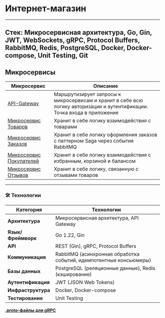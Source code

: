 # **Интернет-магазин**
---
**Стек**: Микросервисная архитектура, Go, Gin, JWT, WebSockets, gRPC, Protocol Buffers, RabbitMQ, Redis, PostgreSQL, Docker, Docker-compose, Unit Testing, Git
---

## **Микросервисы**

| Микросервис | Описание |  
|--------|------------| 
| [API-Gateway](https://github.com/lavatee/shop_api_gateway) | Маршрутизирует запросы к микросервисам и хранит в себе всю логику авторизации и аутентификации. Точка входа в приложение | 
| [Микросервис Товаров](https://github.com/lavatee/shop_products) | Хранит в себе логику взаимодействия с товарами |
| [Микросервис Заказов](https://github.com/lavatee/shop_orders) | Хранит в себе логику оформления заказов с паттерном Saga через события RabbitMQ |
| [Микросервис Покупателей](https://github.com/lavatee/shop_saved) | Хранит в себе логику взаимодействия с избранным, корзиной и балансом |
| [Микросервис Отзывов](https://github.com/lavatee/shop_reviews) | Хранит в себе логику, связанную с отзывами товаров |

---

### 🛠 Технологии

| Категория           | Технологии                                                                 |
|---------------------|---------------------------------------------------------------------------|
| **Архитектура**     | Микросервисная архитектура, API Gateway                                   |
| **Язык/Фреймворк**  | Go 1.22, Gin                                                              |
| **API**             | REST (Gin), gRPC, Protocol Buffers                                        |
| **Коммуникация**    | RabbitMQ (асинхронная обработка событий, идемпотентные консьюмеры)  |
| **Базы данных**     | PostgreSQL (реляционные данные), Redis (кэширование)                                       |
| **Аутентификация**  | JWT (JSON Web Tokens)                                                     |
| **Инфраструктура**  | Docker, Docker-compose  |
| **Тестирование**    | Unit Testing             |

**[.proto-файлы для gRPC](https://github.com/lavatee/shop_protos)**
